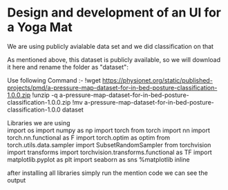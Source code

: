 # Design and development of an UI for a Yoga Mat

We are using publicly avialable data set and we did classification on that 

As mentioned above, this dataset is publicly available, so we will download it here and rename the folder as "dataset":

Use following Command :-
!wget https://physionet.org/static/published-projects/pmd/a-pressure-map-dataset-for-in-bed-posture-classification-1.0.0.zip
!unzip -q a-pressure-map-dataset-for-in-bed-posture-classification-1.0.0.zip
!mv a-pressure-map-dataset-for-in-bed-posture-classification-1.0.0 dataset 

Libraries we are using  
import os
import numpy as np
import torch
from torch import nn
import torch.nn.functional as F
import torch.optim as optim
from torch.utils.data.sampler import SubsetRandomSampler
from torchvision import transforms
import torchvision.transforms.functional as TF
import matplotlib.pyplot as plt
import seaborn as sns
%matplotlib inline

after installing all libraries simply run the mention code we can see the output 
